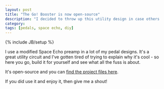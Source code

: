 ```yaml
---
layout: post
title: "The Go! Booster is now open-source"
description: "I decided to throw up this utility design in case others find it useful..."
category: 
tags: [pedals, space echo, diy]
---
```

{% include JB/setup %}

I use a modified Space Echo preamp in a lot of my pedal designs. It's a great utility circuit and I've gotten tired of trying to explain why it's cool - so here you go, build it for yourself and see what all the fuss is about.

It's open-source and you can [find the project files here](https://github.com/the-frey/go-booster).

If you did use it and enjoy it, then give me a shout!